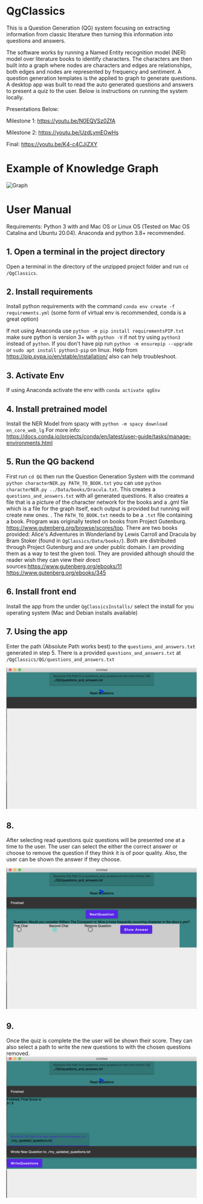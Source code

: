 # QgClassics
This is a Question Generation (QG) system focusing on extracting information from classic literature then turning this information into questions and answers. 

The software works by running a Named Entity recognition model (NER) model over literature books to identify characters. The characters are then built into a graph where nodes are characters and edges are relationships, both edges and nodes are represented by frequency and sentiment. 
A question generation templates is the applied to graph to generate questions. 
A desktop app was built to read the auto generated questions and answers to present a quiz to the user. Below is instructions on running the system locally. 

Presentations Below:

Milestone 1: https://youtu.be/N0EQVSz0ZfA

Milestone 2: https://youtu.be/UzdLymEOwHs

Final: https://youtu.be/K4-c4CJiZXY

# Example of Knowledge Graph

![Graph](./Images/count_and_sentiment.png)


# User Manual 
Requirements: Python 3 with and Mac OS or Linux OS (Tested on Mac OS Catalina and Ubuntu 20.04). Anaconda and python 3.8+ recommended. 

## 1. Open a terminal in the project directory
Open a terminal in the directory of the unzipped project folder and run `cd /QgClassics`.


## 2. Install requirements 
Install python requirements with the command `conda env create -f requirements.yml` (some form of virtual env is recommended, conda is a great option)

If not using Anaconda use `python -m pip install requirementsPIP.txt` make sure python is version 3+ with `python -V` if not try using `python3` instead of `python`. If you don't have pip run `python -m ensurepip --upgrade` or `sudo apt install python3-pip` on linux. Help from https://pip.pypa.io/en/stable/installation/ also can help troubleshoot. 

## 3. Activate Env
If using Anaconda activate the env with `conda activate qgEnv`


## 4. Install pretrained model 
Install the NER Model from spacy with `python -m spacy download en_core_web_lg` For more info: https://docs.conda.io/projects/conda/en/latest/user-guide/tasks/manage-environments.html

## 5. Run the QG backend 
First run `cd QG` then run the Question Generation System with the command `python characterNER.py PATH_TO_BOOK.txt` you can use `python characterNER.py ../Data/books/Dracula.txt`. 
This creates a `questions_and_answers.txt` with all generated questions. It also creates a file that is a picture of the character network for the books and a .gml file which is a file for the graph itself, each output is provided but running will create new ones. . The `PATH_TO_BOOK.txt` needs to be a `.txt` file containing a book. Program was originally tested on books from Project Gutenburg. https://www.gutenberg.org/browse/scores/top. There are two books provided: Alice's Adventures in Wonderland by Lewis Carroll and Dracula by Bram Stoker (found in `QgClassics/Data/books/`). Both are distributed through Project Gutenburg and are under public domain. I am providing them as a way to test the given tool. They are provided although should the reader wish they can view their direct sources:https://www.gutenberg.org/ebooks/11 https://www.gutenberg.org/ebooks/345

## 6. Install front end 
Install the app from the  under `QgClassicsInstalls/` select the install for you operating system (Mac and Debian installs available)

## 7. Using the app 

Enter the path (Absolute Path works best) to the `questions_and_answers.txt` generated in step 5. There is a provided `questions_and_answers.txt` at `/QgClassics/QG/questions_and_answers.txt`

![Opening Screen](./Images/opening_page.png)

## 8. 
After selecting read questions quiz questions will be presented one at a time to the user. The user can select the either the correct answer or choose to remove the question if they think it is of poor quality. Also, the user can be shown the answer if they choose. 

![quiz](./Images/quiz.png)

## 9.
Once the quiz is complete the the user will be shown their score. They can also select a path to write the new questions to with the chosen questions removed. 
![results](Images/write_questions.png)
